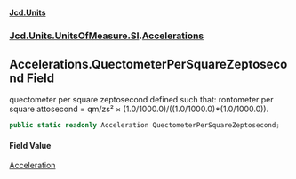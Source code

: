 #### [Jcd.Units](index.md 'index')
### [Jcd.Units.UnitsOfMeasure.SI](Jcd.Units.UnitsOfMeasure.SI.md 'Jcd.Units.UnitsOfMeasure.SI').[Accelerations](Accelerations.md 'Jcd.Units.UnitsOfMeasure.SI.Accelerations')

## Accelerations.QuectometerPerSquareZeptosecond Field

quectometer per square zeptosecond defined such that: rontometer per square attosecond = qm/zs² × (1.0/1000.0)/((1.0/1000.0)*(1.0/1000.0)).

```csharp
public static readonly Acceleration QuectometerPerSquareZeptosecond;
```

#### Field Value
[Acceleration](Acceleration.md 'Jcd.Units.UnitTypes.Acceleration')